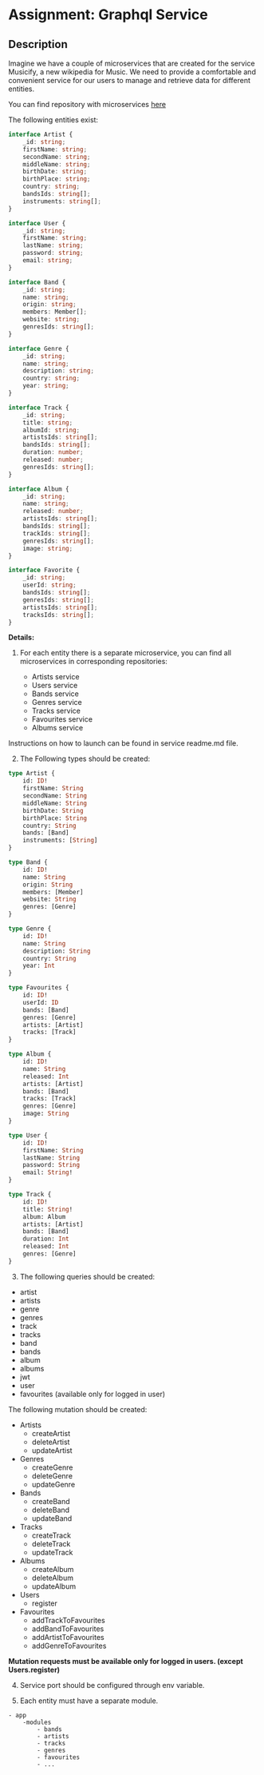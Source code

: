# Assignment: Graphql Service

## Description

Imagine we have a couple of microservices that are created for the service Musicify, a new wikipedia for Music. We need to provide a comfortable and convenient service for our users to manage and retrieve data for different entities.

You can find repository with microservices [here](https://github.com/rolling-scopes-school/node-graphql-service)

The following entities exist:

```typescript
interface Artist {
    _id: string;
    firstName: string;
    secondName: string;
    middleName: string;
    birthDate: string;
    birthPlace: string;
    country: string;
    bandsIds: string[];
    instruments: string[];
}
```

```typescript
interface User {
    _id: string;
    firstName: string;
    lastName: string;
    password: string;
    email: string;
}
```

```typescript
interface Band {
    _id: string;
    name: string;
    origin: string;
    members: Member[];
    website: string;
    genresIds: string[];
}
```

```typescript
interface Genre {
    _id: string;
    name: string;
    description: string;
    country: string;
    year: string;
}
```

```typescript
interface Track {
    _id: string;
    title: string;
    albumId: string;
    artistsIds: string[];
    bandsIds: string[];
    duration: number;
    released: number;
    genresIds: string[];
}
```

```typescript
interface Album {
    _id: string;
    name: string;
    released: number;
    artistsIds: string[];
    bandsIds: string[];
    trackIds: string[];
    genresIds: string[];
    image: string;
}
```

```typescript
interface Favorite {
    _id: string;
    userId: string;
    bandsIds: string[];
    genresIds: string[];
    artistsIds: string[];
    tracksIds: string[];
}
```

**Details:**

1. For each entity there is a separate microservice, you can find all microservices in corresponding repositories:

    - Artists service
    - Users service
    - Bands service
    - Genres service
    - Tracks service
    - Favourites service
    - Albums service

Instructions on how to launch can be found in service readme.md file.

2. The Following types should be created:

```graphql
type Artist {
    id: ID!
    firstName: String
    secondName: String
    middleName: String
    birthDate: String
    birthPlace: String
    country: String
    bands: [Band]
    instruments: [String]
}

```
```graphql
type Band {
    id: ID!
    name: String
    origin: String
    members: [Member]
    website: String
    genres: [Genre]
}

```
```graphql
type Genre {
    id: ID!
    name: String
    description: String
    country: String
    year: Int
}

```
```graphql
type Favourites {
    id: ID!
    userId: ID
    bands: [Band]
    genres: [Genre]
    artists: [Artist]
    tracks: [Track]
}
```
```graphql
type Album {
    id: ID!
    name: String
    released: Int
    artists: [Artist]
    bands: [Band]
    tracks: [Track]
    genres: [Genre]
    image: String
}
```
```graphql
type User {
    id: ID!
    firstName: String
    lastName: String
    password: String
    email: String!
}
```
```graphql
type Track {
    id: ID!
    title: String!
    album: Album
    artists: [Artist]
    bands: [Band]
    duration: Int
    released: Int
    genres: [Genre]
}
```
3. The following queries should be created:

- artist
- artists
- genre
- genres
- track
- tracks
- band
- bands
- album
- albums
- jwt
- user
- favourites (available only for logged in user)

The following mutation should be created:

- Artists
  - createArtist
  - deleteArtist
  - updateArtist
- Genres
  - createGenre
  - deleteGenre
  - updateGenre
- Bands
  - createBand
  - deleteBand
  - updateBand
- Tracks
  - createTrack
  - deleteTrack
  - updateTrack
- Albums
  - createAlbum
  - deleteAlbum
  - updateAlbum
- Users
  - register
- Favourites
  - addTrackToFavourites
  - addBandToFavourites
  - addArtistToFavourites
  - addGenreToFavourites

**Mutation requests must be available only for logged in users. (except Users.register)**

4. Service port should be configured through env variable.

5. Each entity must have a separate module.

```
- app
    -modules
        - bands
        - artists
        - tracks
        - genres
        - favourites
        - ...
```






